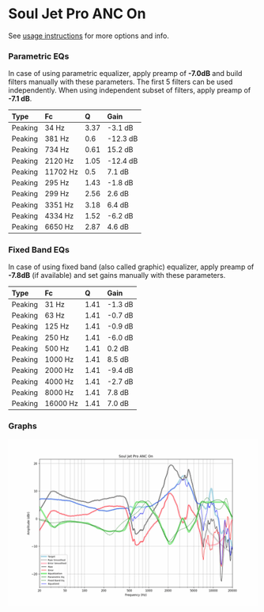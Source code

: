 # Soul Jet Pro ANC On
See [usage instructions](https://github.com/jaakkopasanen/AutoEq#usage) for more options and info.

### Parametric EQs
In case of using parametric equalizer, apply preamp of **-7.0dB** and build filters manually
with these parameters. The first 5 filters can be used independently.
When using independent subset of filters, apply preamp of **-7.1 dB**.

| Type    | Fc       |    Q | Gain     |
|:--------|:---------|:-----|:---------|
| Peaking | 34 Hz    | 3.37 | -3.1 dB  |
| Peaking | 381 Hz   | 0.6  | -12.3 dB |
| Peaking | 734 Hz   | 0.61 | 15.2 dB  |
| Peaking | 2120 Hz  | 1.05 | -12.4 dB |
| Peaking | 11702 Hz | 0.5  | 7.1 dB   |
| Peaking | 295 Hz   | 1.43 | -1.8 dB  |
| Peaking | 299 Hz   | 2.56 | 2.6 dB   |
| Peaking | 3351 Hz  | 3.18 | 6.4 dB   |
| Peaking | 4334 Hz  | 1.52 | -6.2 dB  |
| Peaking | 6650 Hz  | 2.87 | 4.6 dB   |

### Fixed Band EQs
In case of using fixed band (also called graphic) equalizer, apply preamp of **-7.8dB**
(if available) and set gains manually with these parameters.

| Type    | Fc       |    Q | Gain    |
|:--------|:---------|:-----|:--------|
| Peaking | 31 Hz    | 1.41 | -1.3 dB |
| Peaking | 63 Hz    | 1.41 | -0.7 dB |
| Peaking | 125 Hz   | 1.41 | -0.9 dB |
| Peaking | 250 Hz   | 1.41 | -6.0 dB |
| Peaking | 500 Hz   | 1.41 | 0.2 dB  |
| Peaking | 1000 Hz  | 1.41 | 8.5 dB  |
| Peaking | 2000 Hz  | 1.41 | -9.4 dB |
| Peaking | 4000 Hz  | 1.41 | -2.7 dB |
| Peaking | 8000 Hz  | 1.41 | 7.8 dB  |
| Peaking | 16000 Hz | 1.41 | 7.0 dB  |

### Graphs
![](./Soul%20Jet%20Pro%20ANC%20On.png)